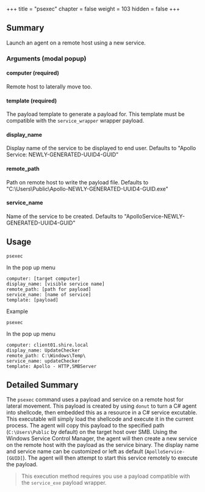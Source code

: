 +++
title = "psexec"
chapter = false
weight = 103
hidden = false
+++

## Summary
Launch an agent on a remote host using a new service.

### Arguments (modal popup)
#### computer (required)
Remote host to laterally move too.

#### template (required)
The payload template to generate a payload for. This template must be compatible with the `service_wrapper` wrapper payload.

#### display_name
Display name of the service to be displayed to end user. Defaults to "Apollo Service: NEWLY-GENERATED-UUID4-GUID"

#### remote_path
Path on remote host to write the payload file. Defaults to "C:\Users\Public\Apollo-NEWLY-GENERATED-UUID4-GUID.exe"

#### service_name
Name of the service to be created. Defaults to "ApolloService-NEWLY-GENERATED-UUID4-GUID"

## Usage
```
psexec
```
In the pop up menu
```
computer: [target computer]
display_name: [visible service name]
remote_path: [path for payload]
service_name: [name of service]
template: [payload]
```

Example
```
psexec
```
In the pop up menu
```
computer: client01.shire.local
display_name: UpdateChecker
remote_path: C:\Windows\Temp\
service_name: updateChecker
template: Apollo - HTTP,SMBServer
```

## Detailed Summary
The `psexec` command uses a payload and service on a remote host for lateral movement. This payload is created by using `donut` to turn a C# agent into shellcode, then embedded this as a resource in a C# service excutable. This executable will simply load the shellcode and execute it in the current process. The agent will copy this payload to the specified path (`C:\Users\Public` by default) on the target host over SMB. Using the Windows Service Control Manager, the agent will then create a new service on the remote host with the payload as the service binary. The display name and service name can be customized or left as default (`ApolloService-[GUID]`). The agent will then attempt to start this service remotely to execute the payload. 

> This execution method requires you use a payload compatible with the `service_exe` payload wrapper.
